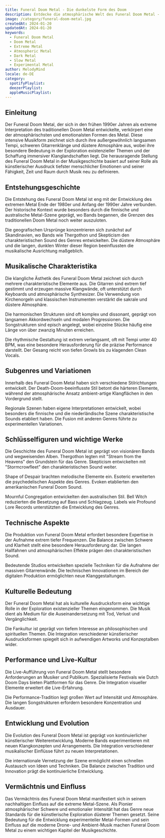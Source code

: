 ```yaml
---
title: Funeral Doom Metal - Die dunkelste Form des Doom
description: Entdecke die atmosphärische Welt des Funeral Doom Metal - Wo Schwere und Melancholie verschmelzen
image: /category/funeral-doom-metal.jpg
createdAt: 2024-01-20
updatedAt: 2024-01-20
keywords:
  - Funeral Doom Metal
  - Doom Metal
  - Extreme Metal
  - Atmospheric Metal
  - Dark Metal
  - Slow Metal
  - Experimental Metal
author: MelodyMind
locale: de-DE
category:
  spotifyPlaylist: 
  deezerPlaylist: 
  appleMusicPlaylist: 
---
```


## Einleitung

Der Funeral Doom Metal, der sich in den frühen 1990er Jahren als extreme Interpretation des traditionellen Doom Metal entwickelte, verkörpert eine der atmosphärischsten und emotionalsten Formen des Metal. Diese intensive Musikform zeichnet sich durch ihre außergewöhnlich langsamen Tempi, schweren Gitarrenklänge und düstere Atmosphäre aus, wobei ihre besondere Bedeutung in der Exploration existenzieller Themen und der Schaffung immersiver Klanglandschaften liegt. Die herausragende Stellung des Funeral Doom Metal in der Musikgeschichte basiert auf seiner Rolle als künstlerischer Ausdruck tiefster menschlicher Emotionen und seiner Fähigkeit, Zeit und Raum durch Musik neu zu definieren.

## Entstehungsgeschichte

Die Entstehung des Funeral Doom Metal ist eng mit der Entwicklung des extremen Metal Ende der 1980er und Anfang der 1990er Jahre verbunden. Der historische Kontext wurde besonders durch die finnische und australische Metal-Szene geprägt, wo Bands begannen, die Grenzen des traditionellen Doom Metal noch weiter auszuloten.

Die geografischen Ursprünge konzentrieren sich zunächst auf Skandinavien, wo Bands wie Thergothon und Skepticism den charakteristischen Sound des Genres entwickelten. Die düstere Atmosphäre und die langen, dunklen Winter dieser Region beeinflussten die musikalische Ausrichtung maßgeblich.

## Musikalische Charakteristika

Die klangliche Ästhetik des Funeral Doom Metal zeichnet sich durch mehrere charakteristische Elemente aus. Die Gitarren sind extrem tief gestimmt und erzeugen massive Klangwände, oft unterstützt durch Keyboards und atmosphärische Synthesizer. Die Verwendung von Kirchenorgeln und klassischen Instrumenten verstärkt die sakrale und düstere Atmosphäre.

Die harmonischen Strukturen sind oft komplex und dissonant, geprägt von langsamen Akkordwechseln und modalen Progressionen. Die Songstrukturen sind episch angelegt, wobei einzelne Stücke häufig eine Länge von über zwanzig Minuten erreichen.

Die rhythmische Gestaltung ist extrem verlangsamt, oft mit Tempi unter 40 BPM, was eine besondere Herausforderung für die präzise Performance darstellt. Der Gesang reicht von tiefen Growls bis zu klagenden Clean Vocals.

## Subgenres und Variationen

Innerhalb des Funeral Doom Metal haben sich verschiedene Stilrichtungen entwickelt. Der Death-Doom-beeinflusste Stil betont die härteren Elemente, während der atmosphärische Ansatz ambient-artige Klangflächen in den Vordergrund stellt.

Regionale Szenen haben eigene Interpretationen entwickelt, wobei besonders die finnische und die niederländische Szene charakteristische Sounds etabliert haben. Die Fusion mit anderen Genres führte zu experimentellen Variationen.

## Schlüsselfiguren und wichtige Werke

Die Geschichte des Funeral Doom Metal ist geprägt von visionären Bands und wegweisenden Alben. Thergothon legten mit "Stream from the Heavens" den Grundstein für das Genre. Skepticism entwickelten mit "Stormcrowfleet" den charakteristischen Sound weiter.

Shape of Despair brachten melodische Elemente ein. Esoteric erweiterten die psychedelischen Aspekte des Genres. Evoken etablierten den amerikanischen Funeral Doom Sound.

Mournful Congregation entwickelten den australischen Stil. Bell Witch reduzierten die Besetzung auf Bass und Schlagzeug. Labels wie Profound Lore Records unterstützten die Entwicklung des Genres.

## Technische Aspekte

Die Produktion von Funeral Doom Metal erfordert besondere Expertise in der Aufnahme extrem tiefer Frequenzen. Die Balance zwischen Schwere und Klarheit stellt eine besondere Herausforderung dar. Die langen Hallfahnen und atmosphärischen Effekte prägen den charakteristischen Sound.

Bedeutende Studios entwickelten spezielle Techniken für die Aufnahme der massiven Gitarrenwände. Die technischen Innovationen im Bereich der digitalen Produktion ermöglichten neue Klanggestaltungen.

## Kulturelle Bedeutung

Der Funeral Doom Metal hat als kulturelle Ausdrucksform eine wichtige Rolle in der Exploration existenzieller Themen eingenommen. Die Musik dient als Medium für die Auseinandersetzung mit Tod, Verlust und Vergänglichkeit.

Die Fankultur ist geprägt von tiefem Interesse an philosophischen und spirituellen Themen. Die Integration verschiedener künstlerischer Ausdrucksformen spiegelt sich in aufwendigen Artworks und Konzeptalben wider.

## Performance und Live-Kultur

Die Live-Aufführung von Funeral Doom Metal stellt besondere Anforderungen an Musiker und Publikum. Spezialisierte Festivals wie Dutch Doom Days bieten Plattformen für das Genre. Die Integration visueller Elemente erweitert die Live-Erfahrung.

Die Performance-Tradition legt großen Wert auf Intensität und Atmosphäre. Die langen Songstrukturen erfordern besondere Konzentration und Ausdauer.

## Entwicklung und Evolution

Die Evolution des Funeral Doom Metal ist geprägt von kontinuierlicher künstlerischer Weiterentwicklung. Moderne Bands experimentieren mit neuen Klangkonzepten und Arrangements. Die Integration verschiedener musikalischer Einflüsse führt zu neuen Interpretationen.

Die internationale Vernetzung der Szene ermöglicht einen schnellen Austausch von Ideen und Techniken. Die Balance zwischen Tradition und Innovation prägt die kontinuierliche Entwicklung.

## Vermächtnis und Einfluss

Das Vermächtnis des Funeral Doom Metal manifestiert sich in seinem nachhaltigen Einfluss auf die extreme Metal-Szene. Als Pionier atmosphärischer Schwere und emotionaler Intensität hat das Genre neue Standards für die künstlerische Exploration düsterer Themen gesetzt. Seine Bedeutung für die Entwicklung experimenteller Metal-Formen und sein Einfluss auf die moderne Drone- und Ambient-Musik machen Funeral Doom Metal zu einem wichtigen Kapitel der Musikgeschichte.

